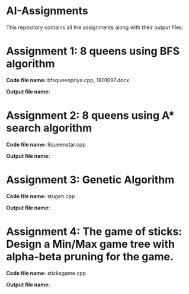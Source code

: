 # AI-Assignments
This repository contains all the assignments along with their output files:

# **Assignment 1:** 8 queens using BFS algorithm

**Code file name:** bfsqueenpriya.cpp, 1801097.docx

**Output file name:**


# **Assignment 2:** 8 queens using A* search algorithm

**Code file name:** 8queenstar.cpp

**Output file name:**


# **Assignment 3:** Genetic Algorithm

**Code file name:** stugen.cpp

**Output file name:**


# **Assignment 4:** The game of sticks: Design a Min/Max game tree with alpha-beta pruning for the game. 

**Code  file name:** sticksgame.cpp

**Output file name:**
